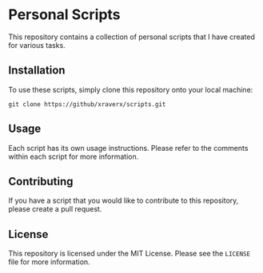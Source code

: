 # Personal Scripts

This repository contains a collection of personal scripts that I have created for various tasks. 

## Installation

To use these scripts, simply clone this repository onto your local machine:

```
git clone https://github/xraverx/scripts.git
```

## Usage

Each script has its own usage instructions. Please refer to the comments within each script for more information.

## Contributing

If you have a script that you would like to contribute to this repository, please create a pull request.

## License

This repository is licensed under the MIT License. Please see the `LICENSE` file for more information.
